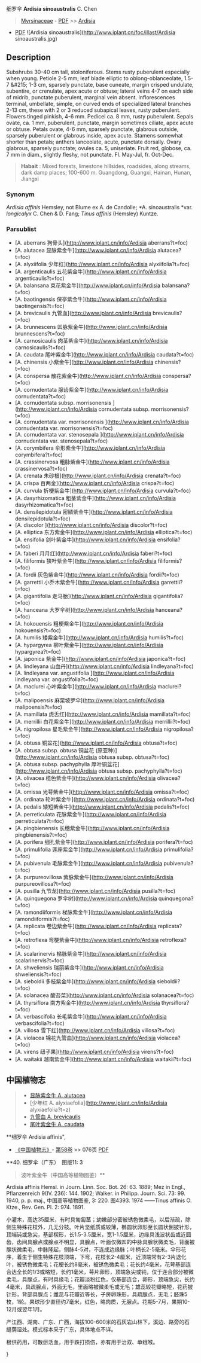 细罗伞 **Ardisia sinoaustralis** C. Chen

> [Myrsinaceae](http://www.iplant.cn/info/Myrsinaceae?t=foc) - [PDF](http://www.iplant.cn/foc/pdf/Myrsinaceae.pdf) >> [Ardisia](http://www.iplant.cn/info/Ardisia?t=foc)
 - [PDF](http://www.iplant.cn/foc/pdf/Ardisia.pdf)
![Ardisia sinoaustralis](http://www.iplant.cn/foc/illast/Ardisia sinoaustralis.jpg)

## Description

Subshrubs 30-40 cm tall, stoloniferous. Stems rusty puberulent especially when young. Petiole 2-5 mm; leaf blade elliptic to oblong-oblanceolate, 1.5-7 &amp;#215; 1-3 cm, sparsely punctate, base cuneate, margin crisped undulate, subentire, or crenulate, apex acute or obtuse; lateral veins 4-7 on each side of midrib, punctate puberulent, marginal vein absent. Inflorescences terminal, umbellate, simple, on curved ends of specialized lateral branches 2-13 cm, these with 2 or 3 reduced subapical leaves, rusty puberulent. Flowers tinged pinkish, 4-6 mm. Pedicel ca. 8 mm, rusty puberulent. Sepals ovate, ca. 1 mm, puberulent, punctate, margin sometimes ciliate, apex acute or obtuse. Petals ovate, 4-6 mm, sparsely punctate, glabrous outside, sparsely puberulent or glabrous inside, apex acute. Stamens somewhat shorter than petals; anthers lanceolate, acute, punctate dorsally. Ovary glabrous, sparsely punctate; ovules ca. 5, uniseriate. Fruit red, globose, ca. 7 mm in diam., slightly fleshy, not punctate. Fl. May-Jul, fr. Oct-Dec.


> **Habait** : 
> Mixed forests, limestone hillsides, roadsides, along streams, dark damp places; 100-600 m. Guangdong, Guangxi, Hainan, Hunan, Jiangxi

### Synonym
*Ardisia affinis* Hemsley, not Blume ex A. de Candolle; *A. sinoaustralis *var. *longicalyx* C. Chen & D. Fang; *Tinus affinis* (Hemsley) Kuntze.



### Parsublist

* [A.  aberrans  狗骨头](http://www.iplant.cn/info/Ardisia aberrans?t=foc)
* [A.  alutacea  显脉紫金牛](http://www.iplant.cn/info/Ardisia alutacea?t=foc)
* [A.  alyxiifolia  少年红](http://www.iplant.cn/info/Ardisia alyxiifolia?t=foc)
* [A.  argenticaulis  五花紫金牛](http://www.iplant.cn/info/Ardisia argenticaulis?t=foc)
* [A.  balansana  束花紫金牛](http://www.iplant.cn/info/Ardisia balansana?t=foc)
* [A.  baotingensis  保亭紫金牛](http://www.iplant.cn/info/Ardisia baotingensis?t=foc)
* [A.  brevicaulis  九管血](http://www.iplant.cn/info/Ardisia brevicaulis?t=foc)
* [A.  brunnescens  凹脉紫金牛](http://www.iplant.cn/info/Ardisia brunnescens?t=foc)
* [A.  carnosicaulis  肉茎紫金牛](http://www.iplant.cn/info/Ardisia carnosicaulis?t=foc)
* [A.  caudata  尾叶紫金牛](http://www.iplant.cn/info/Ardisia caudata?t=foc)
* [A.  chinensis  小紫金牛](http://www.iplant.cn/info/Ardisia chinensis?t=foc)
* [A.  conspersa  散花紫金牛](http://www.iplant.cn/info/Ardisia conspersa?t=foc)
* [A.  cornudentata  腺齿紫金牛](http://www.iplant.cn/info/Ardisia cornudentata?t=foc)
* [A.  cornudentata subsp. morrisonensis  ](http://www.iplant.cn/info/Ardisia cornudentata subsp. morrisonensis?t=foc)
* [A.  cornudentata var. morrisonensis  ](http://www.iplant.cn/info/Ardisia cornudentata var. morrisonensis?t=foc)
* [A.  cornudentata var. stenosepala  ](http://www.iplant.cn/info/Ardisia cornudentata var. stenosepala?t=foc)
* [A.  corymbifera  伞形紫金牛](http://www.iplant.cn/info/Ardisia corymbifera?t=foc)
* [A.  crassinervosa  粗脉紫金牛](http://www.iplant.cn/info/Ardisia crassinervosa?t=foc)
* [A.  crenata  朱砂根](http://www.iplant.cn/info/Ardisia crenata?t=foc)
* [A.  crispa  百两金](http://www.iplant.cn/info/Ardisia crispa?t=foc)
* [A.  curvula  折梗紫金牛](http://www.iplant.cn/info/Ardisia curvula?t=foc)
* [A.  dasyrhizomatica  粗茎紫金牛](http://www.iplant.cn/info/Ardisia dasyrhizomatica?t=foc)
* [A.  densilepidotula  密鳞紫金牛](http://www.iplant.cn/info/Ardisia densilepidotula?t=foc)
* [A.  discolor  ](http://www.iplant.cn/info/Ardisia discolor?t=foc)
* [A.  elliptica  东方紫金牛](http://www.iplant.cn/info/Ardisia elliptica?t=foc)
* [A.  ensifolia  剑叶紫金牛](http://www.iplant.cn/info/Ardisia ensifolia?t=foc)
* [A.  faberi  月月红](http://www.iplant.cn/info/Ardisia faberi?t=foc)
* [A.  filiformis  狭叶紫金牛](http://www.iplant.cn/info/Ardisia filiformis?t=foc)
* [A.  fordii  灰色紫金牛](http://www.iplant.cn/info/Ardisia fordii?t=foc)
* [A.  garrettii  小乔木紫金牛](http://www.iplant.cn/info/Ardisia garrettii?t=foc)
* [A.  gigantifolia  走马胎](http://www.iplant.cn/info/Ardisia gigantifolia?t=foc)
* [A.  hanceana  大罗伞树](http://www.iplant.cn/info/Ardisia hanceana?t=foc)
* [A.  hokouensis  粗梗紫金牛](http://www.iplant.cn/info/Ardisia hokouensis?t=foc)
* [A.  humilis  矮紫金牛](http://www.iplant.cn/info/Ardisia humilis?t=foc)
* [A.  hypargyrea  柳叶紫金牛](http://www.iplant.cn/info/Ardisia hypargyrea?t=foc)
* [A.  japonica  紫金牛](http://www.iplant.cn/info/Ardisia japonica?t=foc)
* [A.  lindleyana  山血丹](http://www.iplant.cn/info/Ardisia lindleyana?t=foc)
* [A.  lindleyana var. angustifolia  ](http://www.iplant.cn/info/Ardisia lindleyana var. angustifolia?t=foc)
* [A.  maclurei  心叶紫金牛](http://www.iplant.cn/info/Ardisia maclurei?t=foc)
* [A.  malipoensis  麻栗坡罗伞](http://www.iplant.cn/info/Ardisia malipoensis?t=foc)
* [A.  mamillata  虎舌红](http://www.iplant.cn/info/Ardisia mamillata?t=foc)
* [A.  merrillii  白花紫金牛](http://www.iplant.cn/info/Ardisia merrillii?t=foc)
* [A.  nigropilosa  星毛紫金牛](http://www.iplant.cn/info/Ardisia nigropilosa?t=foc)
* [A.  obtusa  铜盆花](http://www.iplant.cn/info/Ardisia obtusa?t=foc)
* [A.  obtusa subsp. obtusa  铜盆花 (原亚种)](http://www.iplant.cn/info/Ardisia obtusa subsp. obtusa?t=foc)
* [A.  obtusa subsp. pachyphylla  厚叶铜盆花](http://www.iplant.cn/info/Ardisia obtusa subsp. pachyphylla?t=foc)
* [A.  olivacea  榄色紫金牛](http://www.iplant.cn/info/Ardisia olivacea?t=foc)
* [A.  omissa  光萼紫金牛](http://www.iplant.cn/info/Ardisia omissa?t=foc)
* [A.  ordinata  轮叶紫金牛](http://www.iplant.cn/info/Ardisia ordinata?t=foc)
* [A.  pedalis  矮短紫金牛](http://www.iplant.cn/info/Ardisia pedalis?t=foc)
* [A.  perreticulata  花脉紫金牛](http://www.iplant.cn/info/Ardisia perreticulata?t=foc)
* [A.  pingbienensis  长穗紫金牛](http://www.iplant.cn/info/Ardisia pingbienensis?t=foc)
* [A.  porifera  细孔紫金牛](http://www.iplant.cn/info/Ardisia porifera?t=foc)
* [A.  primulifolia  莲座紫金牛](http://www.iplant.cn/info/Ardisia primulifolia?t=foc)
* [A.  pubivenula  毛脉紫金牛](http://www.iplant.cn/info/Ardisia pubivenula?t=foc)
* [A.  purpureovillosa  紫脉紫金牛](http://www.iplant.cn/info/Ardisia purpureovillosa?t=foc)
* [A.  pusilla  九节龙](http://www.iplant.cn/info/Ardisia pusilla?t=foc)
* [A.  quinquegona  罗伞树](http://www.iplant.cn/info/Ardisia quinquegona?t=foc)
* [A.  ramondiiformis  梯脉紫金牛](http://www.iplant.cn/info/Ardisia ramondiiformis?t=foc)
* [A.  replicata  卷边紫金牛](http://www.iplant.cn/info/Ardisia replicata?t=foc)
* [A.  retroflexa  弯梗紫金牛](http://www.iplant.cn/info/Ardisia retroflexa?t=foc)
* [A.  scalarinervis  梯脉紫金牛](http://www.iplant.cn/info/Ardisia scalarinervis?t=foc)
* [A.  shweliensis  瑞丽紫金牛](http://www.iplant.cn/info/Ardisia shweliensis?t=foc)
* [A.  sieboldii  多枝紫金牛](http://www.iplant.cn/info/Ardisia sieboldii?t=foc)
* [A.  solanacea  酸苔菜](http://www.iplant.cn/info/Ardisia solanacea?t=foc)
* [A.  thyrsiflora  南方紫金牛](http://www.iplant.cn/info/Ardisia thyrsiflora?t=foc)
* [A.  verbascifolia  长毛紫金牛](http://www.iplant.cn/info/Ardisia verbascifolia?t=foc)
* [A.  villosa  雪下红](http://www.iplant.cn/info/Ardisia villosa?t=foc)
* [A.  violacea  锦花九管血](http://www.iplant.cn/info/Ardisia violacea?t=foc)
* [A.  virens  纽子果](http://www.iplant.cn/info/Ardisia virens?t=foc)
* [A.  waitakii  越南紫金牛](http://www.iplant.cn/info/Ardisia waitakii?t=foc)


## 中国植物志

> * [显脉紫金牛  A.  alutacea](Ardisia-alutacea-显脉紫金牛.md)
> * [少年红  A.  alyxiaefolia](http://www.iplant.cn/info/Ardisia alyxiaefolia?t=z)
> * [九管血  A.  brevicaulis](Ardisia-brevicaulis-九管血.md)
> * [尾叶紫金牛  A.  caudata](Ardisia-caudata-尾叶紫金牛.md)


**细罗伞 Ardisia affinis",



* [《中国植物志》](http://www.iplant.cn/frps)- [第58卷](http://www.iplant.cn/frps/vol/58) >> 076页 [PDF](http://www.iplant.cn/frps/pdf/58/076.PDF)


**40. 细罗伞（广东）　图版11: 3

> 波叶紫金牛（中国高等植物图鉴）**

Ardisia affinis Hemsl. in Journ. Linn. Soc. Bot. 26: 63. 1889; Mez in Engl., Pflanzenreich 9(IV. 236): 144. 1902; Walker. in Philipp. Journ. Sci. 73: 99. 1940, p. p. maj., 中国高等植物图鉴, 3: 220. 图4393. 1974 ——Tinus affinis O. Ktze., Rev. Gen. Pl. 2: 974. 1891. 

小灌木，高达35厘米，有时具匍匐茎；幼嫩部分密被锈色微柔毛，以后渐疏，除侧生特殊花枝外，几无分枝。叶片坚纸质或较薄，椭圆状卵形至长圆状倒披针形，顶端钝或急尖，基部楔形，长1.5-3.5厘米，宽1-1.5厘米，边缘具浅波状齿或近圆齿，齿间具腺点或腺点不明显，具腺点，叶面仅微凹的中脉具腺状微柔毛，背面被腺状微柔毛，中脉隆起，侧脉4-5对，不连成边缘脉；叶柄长2-5毫米。伞形花序，着生于侧生特殊花枝顶端，下弯，花枝长2-4厘米，近顶端常有2-3片退化叶，被锈色微柔毛；花梗长约8毫米，被锈色微柔毛；花长约4毫米，花萼基部连合达全长的1/3或略短，长约1毫米，萼片卵形，顶端急尖或钝，仅于连合部分被微柔毛，具腺点，有时具缘毛；花瓣淡粉红色，仅基部连合，卵形，顶端急尖，长约4毫米，具疏腺点，外面无毛，里面略被微柔毛或无毛；雄蕊较花瓣略短，花药披针形，背部具腺点；雌蕊与花瓣近等长，子房卵珠形，具疏腺点，无毛；胚珠5枚，1轮。果球形少直径约7毫米，红色，略肉质，无腺点。花期5-7月，果期10-12月或翌年1月。

产江西、湖南、广东、广西，海拔100-600米的石灰岩山林下，溪边、路旁的石缝荫湿处。模式标本采于广东，具体地点不详。

根供药用，可散瘀活血，用于跌打损伤，亦有用于治双、单蛾喉。



}